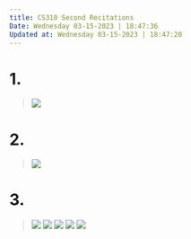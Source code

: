 ```yaml
---
title: CS310 Second Recitations
Date: Wednesday 03-15-2023 | 18:47:36
Updated at: Wednesday 03-15-2023 | 18:47:20
---
```


# 1.
> ![](2023-03-15-18-52-24.png)
# 2.
>![](2023-03-15-18-48-28.png)
# 3.
> ![](2023-03-15-18-57-16.png)
> ![](2023-03-15-18-59-00.png)
> ![](2023-03-15-19-01-56.png)
> ![](2023-03-15-19-02-21.png)
> ![](2023-03-15-19-02-47.png)
